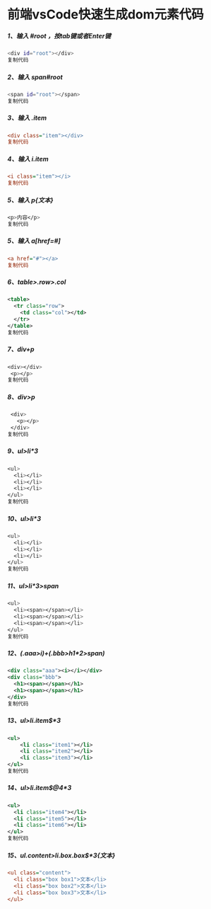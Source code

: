 # **前端vsCode快速生成dom元素代码**

##### 1、输入 #root ，按tab键或者Enter键

```bash
<div id="root"></div>
复制代码
```

##### 2、输入 span#root

```bash
<span id="root"></span>
复制代码
```

##### 3、输入 .item

```ini
<div class="item"></div>
复制代码
```

##### 4、输入 i.item

```ini
<i class="item"></i>
复制代码
```

##### 5、输入 p{文本}

```css
<p>内容</p>
复制代码
```

##### 5、输入 a[href=#]

```ini
<a href="#"></a>
复制代码
```

##### 6、table>.row>.col

```xml
<table>
  <tr class="row">
    <td class="col"></td>
  </tr>
</table>
复制代码
```

##### 7、div+p

```css
<div></div>
 <p></p>
复制代码
```

##### 8、div>p

```css
 <div>
   <p></p>
 </div>
复制代码
```

##### 9、ul>li*3

```css
<ul>
  <li></li>
  <li></li>
  <li></li>
</ul>
复制代码
```

##### 10、ul>li*3

```css
<ul>
  <li></li>
  <li></li>
  <li></li>
</ul>
复制代码
```

##### 11、ul>li*3>span

```css
<ul>
  <li><span></span></li>
  <li><span></span></li>
  <li><span></span></li>
</ul>
复制代码
```

##### 12、(.aaa>i)+(.bbb>h1*2>span)

```xml
<div class="aaa"><i></i></div>
<div class="bbb">
  <h1><span></span></h1>
  <h1><span></span></h1>
</div>
复制代码
```

##### 13、ul>li.item$*3

```xml
<ul>
    <li class="item1"></li>
    <li class="item2"></li>
    <li class="item3"></li>
</ul>
复制代码
```

##### 14、ul>li.item$@4*3

```xml
<ul>
  <li class="item4"></li>
  <li class="item5"></li>
  <li class="item6"></li>
</ul>
复制代码
```

##### 15、ul.content>li.box.box$*3{文本}

```ini
<ul class="content">
  <li class="box box1">文本</li>
  <li class="box box2">文本</li>
  <li class="box box3">文本</li>
</ul>
```